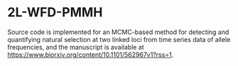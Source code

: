 # 2L-WFD-PMMH
Source code is implemented for an MCMC-based method for detecting and quantifying natural selection at two linked loci from time series data of allele frequencies, and the manuscript is available at https://www.biorxiv.org/content/10.1101/562967v1?rss=1.
